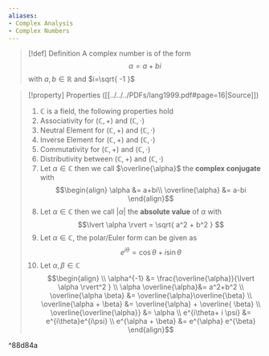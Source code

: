 ```yaml
---
aliases: 
- Complex Analysis
- Complex Numbers
---
```



>[!def] Definition
>A complex number is of the form
>$$\alpha = a + bi$$
> with $a,b \in \mathbb{R}$ and $i=\sqrt{ -1 }$

>[!property] Properties ([[../../../PDFs/lang1999.pdf#page=16|Source]])
>1. $\mathbb{C}$ is a field, the following properties hold
>	1. Associativity for $(\mathbb{C},+)$ and $(\mathbb{C},\cdot)$
>	2. Neutral Element for $(\mathbb{C},+)$ and $(\mathbb{C},\cdot)$
>	3. Inverse Element for $(\mathbb{C},+)$ and $(\mathbb{C},\cdot)$
>	4. Commutativity for $(\mathbb{C},+)$ and $(\mathbb{C},\cdot)$
>	5. Distributivity between $(\mathbb{C},+)$ and $(\mathbb{C},\cdot)$
>2. Let $\alpha \in \mathbb{C}$ then we call $\overline{\alpha}$ the **complex conjugate** with
>$$\begin{align} 
> \alpha &= a+bi\\
> \overline{\alpha} &=  a-bi
>\end{align}$$
>3. Let $\alpha \in \mathbb{C}$ then we call $\lvert \alpha \rvert$ the **absolute value** of $\alpha$ with
> $$\lvert \alpha \rvert = \sqrt{ a^2 + b^2 } $$
>4. Let $\alpha \in \mathbb{C}$, the polar/Euler form can be given as
>$$e^{i\theta} = \cos \theta + i \sin \theta$$
>5. Let $\alpha, \beta \in \mathbb{C}$
>   $$\begin{align} \\
> \alpha^{-1} &= \frac{\overline{\alpha}}{\lvert \alpha \rvert^2 } \\
> \alpha \overline{\alpha}&= a^2+b^2 \\
> \overline{\alpha \beta} &= \overline{\alpha}\overline{\beta} \\
> \overline{\alpha + \beta} &= \overline{\alpha} + \overline{ \beta} \\
> \overline{\overline{\alpha}} &= \alpha \\
> e^{i\theta+ i \psi} &= e^{i\theta}e^{i\psi} \\
> e^{\alpha + \beta} &= e^{\alpha} e^{\beta}
>\end{align}$$
>   

^88d84a
